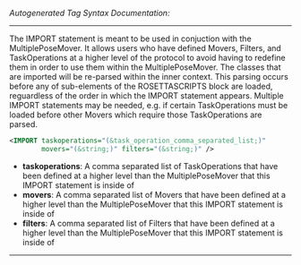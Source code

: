 <!-- THIS IS AN AUTOGENERATED FILE: Don't edit it directly, instead change the schema definition in the code itself. -->

_Autogenerated Tag Syntax Documentation:_

---
The IMPORT statement is meant to be used in conjuction with the MultiplePoseMover. It allows users who have defined Movers, Filters, and TaskOperations at a higher level of the protocol to avoid having to redefine them in order to use them within the MultiplePoseMover. The classes that are imported will be re-parsed within the inner context. This parsing occurs before any of sub-elements of the ROSETTASCRIPTS block are loaded, reguardless of the order in which the IMPORT statement appears. Multiple IMPORT statements may be needed, e.g. if certain TaskOperations must be loaded before other Movers which require those TaskOperations are parsed.

```xml
<IMPORT taskoperations="(&task_operation_comma_separated_list;)"
        movers="(&string;)" filters="(&string;)" />
```

-   **taskoperations**: A comma separated list of TaskOperations that have been defined at a higher level than the MultiplePoseMover that this IMPORT statement is inside of
-   **movers**: A comma separated list of Movers that have been defined at a higher level than the MultiplePoseMover that this IMPORT statement is inside of
-   **filters**: A comma separated list of Filters that have been defined at a higher level than the MultiplePoseMover that this IMPORT statement is inside of

---
